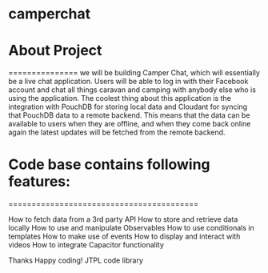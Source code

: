 # camperchat 

# About Project 
===============
we will be building Camper Chat, which will essentially be a live chat
application. Users will be able to log in with their Facebook account and chat all things
caravan and camping with anybody else who is using the application. The coolest thing
about this application is the integration with PouchDB for storing local data and Cloudant
for syncing that PouchDB data to a remote backend. This means that the data can be
available to users when they are offline, and when they come back online again the latest
updates will be fetched from the remote backend.

# Code base contains following features: 
=========================================

How to fetch data from a 3rd party API
How to store and retrieve data locally
How to use and manipulate Observables
How to use conditionals in templates
How to make use of events
How to display and interact with videos
How to integrate Capacitor functionality

Thanks
Happy coding!
JTPL code library
